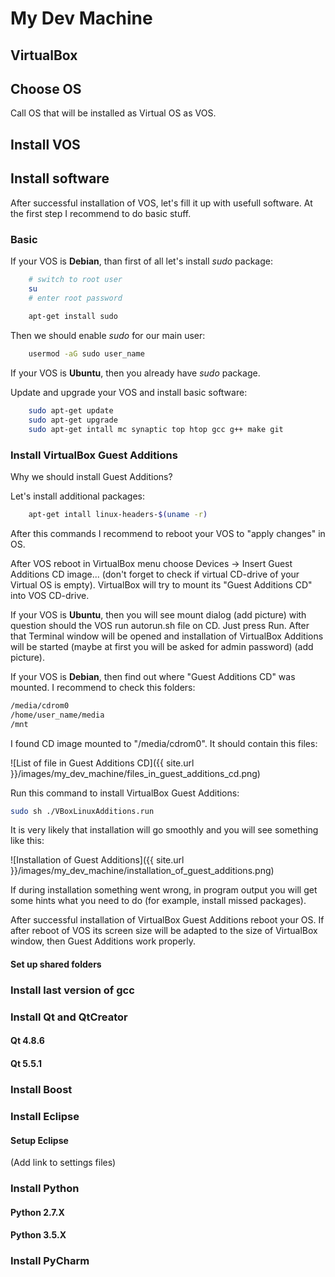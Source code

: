 # My Dev Machine

## VirtualBox
## Choose OS
Call OS that will be installed as Virtual OS as VOS.

## Install VOS

## Install software
After successful installation of VOS, let's fill it up with usefull software. At the first step
I recommend to do basic stuff.

### Basic
If your VOS is **Debian**, than first of all let's install *sudo* package:
``` bash
    # switch to root user
    su
    # enter root password
    
    apt-get install sudo
```

Then we should enable *sudo* for our main user:
``` bash
    usermod -aG sudo user_name
```

If your VOS is **Ubuntu**, then you already have *sudo* package.

Update and upgrade your VOS and install basic software:
``` bash
    sudo apt-get update
    sudo apt-get upgrade
    sudo apt-get intall mc synaptic top htop gcc g++ make git
```

### Install VirtualBox Guest Additions
Why we should install Guest Additions?

Let's install additional packages:
``` bash
    apt-get intall linux-headers-$(uname -r)
```

After this commands I recommend to reboot your VOS to "apply changes" in OS.

After VOS reboot in VirtualBox menu choose Devices -> Insert Guest Additions CD image... (don't forget
to check if virtual CD-drive of your Virtual OS is empty). VirtualBox will try to
mount its "Guest Additions CD" into VOS CD-drive. 

If your VOS is **Ubuntu**, then you will see mount dialog (add picture) with question should the VOS run
autorun.sh file on CD. Just press Run. After that Terminal window will be opened and
installation of VirtualBox Additions will be started (maybe at first you will be asked
for admin password) (add picture).

If your VOS is **Debian**, then find out where "Guest Additions CD" was mounted. I recommend to
check this folders:
``` txt
/media/cdrom0
/home/user_name/media
/mnt
```

I found CD image mounted to "/media/cdrom0". It should contain this files:

![List of file in Guest Additions CD]({{ site.url }}/images/my_dev_machine/files_in_guest_additions_cd.png)

Run this command to install VirtualBox Guest Additions:
``` bash
sudo sh ./VBoxLinuxAdditions.run
```

It is very likely that installation will go smoothly and you will see something like this:

![Installation of Guest Additions]({{ site.url }}/images/my_dev_machine/installation_of_guest_additions.png)

If during installation something went wrong, in program output you will get some hints what you need to do
(for example, install missed packages).

After successful installation of VirtualBox Guest Additions reboot your OS. If after reboot of VOS its screen
size will be adapted to the size of VirtualBox window, then Guest Additions work properly.

#### Set up shared folders

### Install last version of gcc

### Install Qt and QtCreator
#### Qt 4.8.6

#### Qt 5.5.1

### Install Boost

### Install Eclipse

#### Setup Eclipse
(Add link to settings files)

### Install Python
#### Python 2.7.X

#### Python 3.5.X

### Install PyCharm
